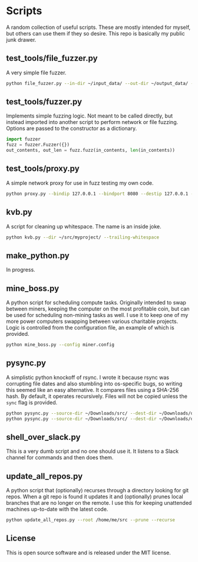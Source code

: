 # Scripts
A random collection of useful scripts. These are mostly intended for myself, but others can use them if they so desire. This repo is basically my public junk drawer.

## test_tools/file_fuzzer.py
A very simple file fuzzer.
```sh
python file_fuzzer.py --in-dir ~/input_data/ --out-dir ~/output_data/ --n 3
```

## test_tools/fuzzer.py
Implements simple fuzzing logic. Not meant to be called directly, but instead imported into another script to perform network or file fuzzing. Options are passed to the constructor as a dictionary.
```python
import fuzzer
fuzz = fuzzer.Fuzzer({})
out_contents, out_len = fuzz.fuzz(in_contents, len(in_contents))
```

## test_tools/proxy.py
A simple network proxy for use in fuzz testing my own code.
```sh
python proxy.py --bindip 127.0.0.1 --bindport 8080 --destip 127.0.0.1 --destport 80 --post do_stuff.py
```

## kvb.py
A script for cleaning up whitespace. The name is an inside joke.
```sh
python kvb.py --dir ~/src/myproject/ --trailing-whitespace
```

## make_python.py
In progress.

## mine_boss.py
A python script for scheduling compute tasks. Originally intended to swap between miners, keeping the computer on the most profitable coin, but can be used for scheduling non-mining tasks as well. I use it to keep one of my more power computers swapping between various charitable projects. Logic is controlled from the configuration file, an example of which is provided.
```sh
python mine_boss.py --config miner.config
```

## pysync.py
A simplistic python knockoff of rsync. I wrote it because rsync was corrupting file dates and also stumbling into os-specific bugs, so writing this seemed like an easy alternative. It compares files using a SHA-256 hash. By default, it operates recursively. Files will not be copied unless the `sync` flag is provided.
```sh
python pysync.py --source-dir ~/Downloads/src/ --dest-dir ~/Downloads/dst/ --sync --fix-dates
python pysync.py --source-dir ~/Downloads/src/ --dest-dir ~/Downloads/dst/ --report-missing-files
```

## shell_over_slack.py
This is a very dumb script and no one should use it. It listens to a Slack channel for commands and then does them.

## update_all_repos.py
A python script that (optionally) recurses through a directory looking for git repos. When a git repo is found it updates it and (optionally) prunes local branches that are no longer on the remote. I use this for keeping unattended machines up-to-date with the latest code.
```sh
python update_all_repos.py --root /home/me/src --prune --recurse
```

## License
This is open source software and is released under the MIT license.
